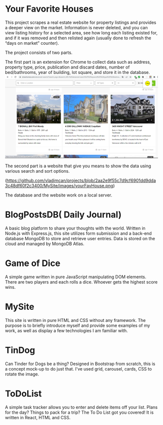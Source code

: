 # Your Favorite Houses
This project scrapes a real estate website for property listings and provides a deeper view on the market. Information is never deleted, and you can view listing history for a selected area, see how long each listing existed for, and if it was removed and then relisted again (usually done to refresh the “days on market” counter). 

The project consists of two parts. 

The first part is an extension for Chrome to collect data such as address, property type, price, publication and discard dates, number of bed/bathrooms, year of building, lot square, and store it in the database. 
![Alt-текст](https://github.com/vladimcan/projects/blob/2aa2e9f55c7d9cf6901dd9dda3c48df60f2c3400/MySite/images/siteimg1.png )


The second part is a website that give you means to show the data using various search and sort options.

(https://github.com/vladimcan/projects/blob/2aa2e9f55c7d9cf6901dd9dda3c48df60f2c3400/MySite/images/yourFavHouse.png)

The database and the website work on a local server.

# BlogPostsDB( Daily Journal)  
A basic blog platform to share your thoughts with the world. Written in Node.js with Express.js, this site utilizes form submission and a back-end database MongoDB to store and retrieve user entries. Data is stored on the cloud and managed by MongoDB Atlas.
 
 # Game of Dice
 A simple game written in pure JavaScript manipulating DOM elements. There are two players and each rolls a dice. Whoever gets the highest score wins.
 
 # MySite
 This site is written in pure HTML and CSS without any framework. The purpose is to briefly introduce myself and provide some examples of my work, as well as display a few technologies I am familiar with.
      
 # TinDog
 Can Tinder for Dogs be a thing? Designed in Bootstrap from scratch, this is a concept mock-up to do just that. I've used grid, carousel, cards, CSS to rotate the image.     
      
 # ToDoList
 A simple task tracker allows you to enter and delete items off your list. Plans for the day? Things to pack for a trip? The To Do List got you covered! It is written in React, HTML and CSS.

